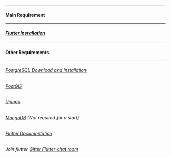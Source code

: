 ---------------------------------------------
#### Main Requirement
-------------------------------------------------

##### [Flutter Installation](https://flutter.dev/docs/get-started/install)





---------------------------------------------
####  Other Requirements
-------------------------------------------------

######  [PostgreSQL Download and Installation](https://www.postgresql.org/download/)

###### [PostGIS](https://postgis.net/install/)

######  [Django](https://docs.djangoproject.com/en/3.1/intro/install/)  

######  [MongoDB](https://www.mongodb.com/) (Not required for a start)

###### [Flutter Documentation](https://flutter.dev/docs/get-started/install/linux)


###### Join flutter [Gitter Flutter chat room](https://gitter.im/flutter/flutter?source=orgpage)
